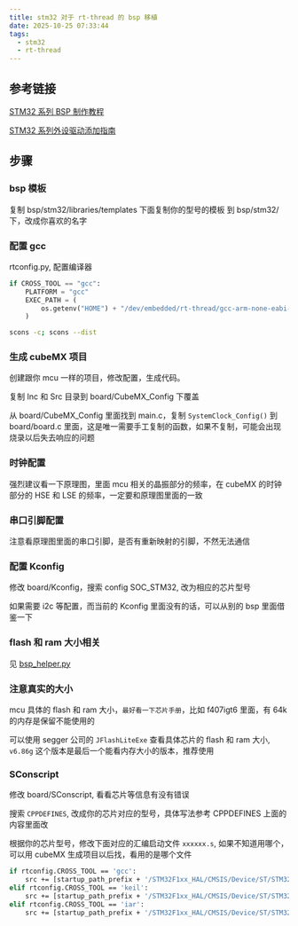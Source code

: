 ```yaml
---
title: stm32 对于 rt-thread 的 bsp 移植
date: 2025-10-25 07:33:44
tags:
  - stm32
  - rt-thread
---
```


## 参考链接

[STM32 系列 BSP 制作教程](https://github.com/RT-Thread/rt-thread/blob/master/bsp/stm32/docs/STM32%E7%B3%BB%E5%88%97BSP%E5%88%B6%E4%BD%9C%E6%95%99%E7%A8%8B.md)

[STM32 系列外设驱动添加指南](https://github.com/RT-Thread/rt-thread/blob/master/bsp/stm32/docs/STM32%E7%B3%BB%E5%88%97%E5%A4%96%E8%AE%BE%E9%A9%B1%E5%8A%A8%E6%B7%BB%E5%8A%A0%E6%8C%87%E5%8D%97.md)

## 步骤

### bsp 模板

复制 bsp/stm32/libraries/templates 下面复制你的型号的模板 到 bsp/stm32/下，改成你喜欢的名字

### 配置 gcc

rtconfig.py, 配置编译器

```python
if CROSS_TOOL == "gcc":
    PLATFORM = "gcc"
    EXEC_PATH = (
        os.getenv("HOME") + "/dev/embedded/rt-thread/gcc-arm-none-eabi-6_2-2016q4/bin/"
    )
```

```sh
scons -c; scons --dist
```

### 生成 cubeMX 项目

创建跟你 mcu 一样的项目，修改配置，生成代码。

复制 Inc 和 Src 目录到 board/CubeMX_Config 下覆盖

从 board/CubeMX_Config 里面找到 main.c，复制 `SystemClock_Config()` 到 board/board.c 里面，这是唯一需要手工复制的函数，如果不复制，可能会出现烧录以后失去响应的问题

### 时钟配置

强烈建议看一下原理图，里面 mcu 相关的晶振部分的频率，在 cubeMX 的时钟部分的 HSE 和 LSE 的频率，一定要和原理图里面的一致

### 串口引脚配置

注意看原理图里面的串口引脚，是否有重新映射的引脚，不然无法通信

### 配置 Kconfig

修改 board/Kconfig，搜索 config SOC_STM32, 改为相应的芯片型号

如果需要 i2c 等配置，而当前的 Kconfig 里面没有的话，可以从别的 bsp 里面借鉴一下

### flash 和 ram 大小相关

见 [bsp_helper.py](./bsp_helper.py)

### 注意真实的大小

mcu 具体的 flash 和 ram 大小，`最好看一下芯片手册`，比如 f407igt6 里面，有 64k 的内存是保留不能使用的

可以使用 segger 公司的 `JFlashLiteExe` 查看具体芯片的 flash 和 ram 大小, `v6.86g` 这个版本是最后一个能看内存大小的版本，推荐使用

### SConscript

修改 board/SConscript, 看看芯片等信息有没有错误

搜索 `CPPDEFINES`, 改成你的芯片对应的型号，具体写法参考 CPPDEFINES 上面的内容里面改

根据你的芯片型号，修改下面对应的汇编启动文件 `xxxxxx.s`, 如果不知道用哪个，可以用 cubeMX 生成项目以后找，看用的是哪个文件

```sh
if rtconfig.CROSS_TOOL == 'gcc':
    src += [startup_path_prefix + '/STM32F1xx_HAL/CMSIS/Device/ST/STM32F1xx/Source/Templates/gcc/startup_stm32f103xb.s']
elif rtconfig.CROSS_TOOL == 'keil':
    src += [startup_path_prefix + '/STM32F1xx_HAL/CMSIS/Device/ST/STM32F1xx/Source/Templates/arm/startup_stm32f103xb.s']
elif rtconfig.CROSS_TOOL == 'iar':
    src += [startup_path_prefix + '/STM32F1xx_HAL/CMSIS/Device/ST/STM32F1xx/Source/Templates/iar/startup_stm32f103xb.s']
```
